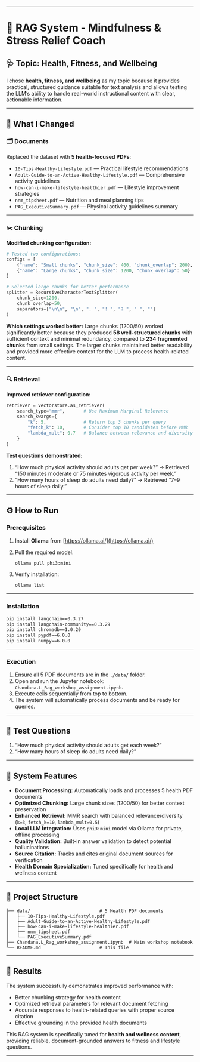 

---

# 🧠 RAG System - Mindfulness & Stress Relief Coach

## 🩺 Topic: Health, Fitness, and Wellbeing

I chose **health, fitness, and wellbeing** as my topic because it provides practical, structured guidance suitable for text analysis and allows testing the LLM’s ability to handle real-world instructional content with clear, actionable information.

---

## 🔧 What I Changed

### 🗂️ Documents

Replaced the dataset with **5 health-focused PDFs**:

* `10-Tips-Healthy-Lifestyle.pdf` — Practical lifestyle recommendations
* `Adult-Guide-to-an-Active-Healthy-Lifestyle.pdf` — Comprehensive activity guidelines
* `how-can-i-make-lifestyle-healthier.pdf` — Lifestyle improvement strategies
* `nnm_tipsheet.pdf` — Nutrition and meal planning tips
* `PAG_ExecutiveSummary.pdf` — Physical activity guidelines summary

---

### ✂️ Chunking

**Modified chunking configuration:**

```python
# Tested two configurations:
configs = [
    {"name": "Small chunks", "chunk_size": 400, "chunk_overlap": 200},
    {"name": "Large chunks", "chunk_size": 1200, "chunk_overlap": 50}
]

# Selected large chunks for better performance
splitter = RecursiveCharacterTextSplitter(
    chunk_size=1200,
    chunk_overlap=50,
    separators=["\n\n", "\n", ". ", "! ", "? ", " ", ""]
)
```

**Which settings worked better:**
Large chunks (1200/50) worked significantly better because they produced **58 well-structured chunks** with sufficient context and minimal redundancy, compared to **234 fragmented chunks** from small settings.
The larger chunks maintained better readability and provided more effective context for the LLM to process health-related content.

---

### 🔍 Retrieval

**Improved retriever configuration:**

```python
retriever = vectorstore.as_retriever(
    search_type="mmr",       # Use Maximum Marginal Relevance
    search_kwargs={
        "k": 5,              # Return top 3 chunks per query
        "fetch_k": 10,       # Consider top 10 candidates before MMR
        "lambda_mult": 0.7   # Balance between relevance and diversity
    }
)
```

**Test questions demonstrated:**

1. “How much physical activity should adults get per week?” → Retrieved “150 minutes moderate or 75 minutes vigorous activity per week.”
2. “How many hours of sleep do adults need daily?” → Retrieved “7–9 hours of sleep daily.”

---

## ⚙️ How to Run

### Prerequisites

1. Install **Ollama** from [https://ollama.ai/](https://ollama.ai/)
2. Pull the required model:

   ```bash
   ollama pull phi3:mini
   ```
3. Verify installation:

   ```bash
   ollama list
   ```

---

### Installation

```bash
pip install langchain==0.3.27
pip install langchain-community==0.3.29
pip install chromadb==1.0.20
pip install pypdf==6.0.0
pip install numpy==6.0.0
```

---

### Execution

1. Ensure all 5 PDF documents are in the `./data/` folder.
2. Open and run the Jupyter notebook: `Chandana.L_Rag_workshop_assignment.ipynb`.
3. Execute cells sequentially from top to bottom.
4. The system will automatically process documents and be ready for queries.

---

## 🧩 Test Questions

1. “How much physical activity should adults get each week?”
2. “How many hours of sleep do adults need daily?”

---

## 🌟 System Features

* **Document Processing:** Automatically loads and processes 5 health PDF documents
* **Optimized Chunking:** Large chunk sizes (1200/50) for better context preservation
* **Enhanced Retrieval:** MMR search with balanced relevance/diversity (`k=3`, `fetch_k=10`, `lambda_mult=0.5`)
* **Local LLM Integration:** Uses `phi3:mini` model via Ollama for private, offline processing
* **Quality Validation:** Built-in answer validation to detect potential hallucinations
* **Source Citation:** Tracks and cites original document sources for verification
* **Health Domain Specialization:** Tuned specifically for health and wellness content

---

## 📁 Project Structure

```
├── data/                          # 5 Health PDF documents
│   ├── 10-Tips-Healthy-Lifestyle.pdf
│   ├── Adult-Guide-to-an-Active-Healthy-Lifestyle.pdf
│   ├── how-can-i-make-lifestyle-healthier.pdf
│   ├── nnm_tipsheet.pdf
│   └── PAG_ExecutiveSummary.pdf
├── Chandana.L_Rag_workshop_assignment.ipynb  # Main workshop notebook
└── README.md                      # This file
```

---

## 🧾 Results

The system successfully demonstrates improved performance with:

* Better chunking strategy for health content
* Optimized retrieval parameters for relevant document fetching
* Accurate responses to health-related queries with proper source citation
* Effective grounding in the provided health documents

This RAG system is specifically tuned for **health and wellness content**, providing reliable, document-grounded answers to fitness and lifestyle questions.

---
